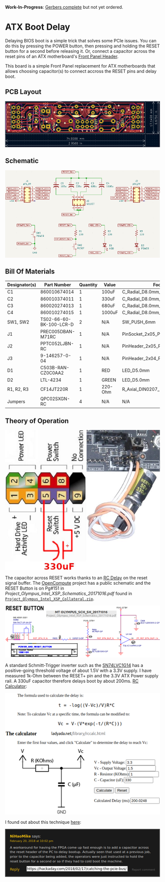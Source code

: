 **Work-In-Progress**: [Gerbers complete](https://github.com/mwrnd/ATX_Boot_Delay/releases/tag/v0.1-alpha) but not yet ordered.

# ATX Boot Delay

Delaying BIOS boot is a simple trick that solves some PCIe issues. You can do this by pressing the POWER button, then pressing and holding the RESET button for a second before releasing it. Or, connect a capacitor across the reset pins of an ATX motherboard's [Front Panel Header](https://www.intel.com/content/www/us/en/support/articles/000007309/intel-nuc.html).

This board is a simple Front Panel replacement for ATX motherboards that allows choosing capacitor(s) to connect accross the RESET pins and delay boot.



## PCB Layout
![ATX Boot Delay Board PCB Layout](img/ATX_Boot_Delay_PCB_Layout.png)



## Schematic

![ATX Boot Delay Board Schematic](img/ATX_Boot_Delay_Schematic.png)



## Bill Of Materials

| Designator(s) | Part Number             | Quantity | Value   | Footprint                         | Availability                                                                                                |
| ------------- | ----------------------- | -------- | ------- | --------------------------------- | ----------------------------------------------------------------------------------------------------------- |
| C1            | 860010674014            |        1 | 100uF   | C_Radial_D8.0mm_H11.5mm_P3.50mm   | [DigiKey](https://www.digikey.com/en/products/detail/w%C3%BCrth-elektronik/860010674014/5726913)            |
| C2            | 860010374011            |        1 | 330uF   | C_Radial_D8.0mm_H11.5mm_P3.50mm   | [DigiKey](https://www.digikey.com/en/products/detail/w%C3%BCrth-elektronik/860010374011/5726852)            |
| C3            | 860020274013            |        1 | 680uF   | C_Radial_D8.0mm_H11.5mm_P3.50mm   | [DigiKey](https://www.digikey.com/en/products/detail/w%C3%BCrth-elektronik/860020274013/5727150)            |
| C4            | 860010274015            |        1 | 1000uF  | C_Radial_D8.0mm_H11.5mm_P3.50mm   | [DigiKey](https://www.digikey.com/en/products/detail/w%C3%BCrth-elektronik/860010274015/5726956)            |
| SW1, SW2      | TS02-66-60-BK-100-LCR-D |        2 | N/A     | SW_PUSH_6mm                       | [DigiKey](https://www.digikey.com/en/products/detail/cui-devices/TS02-66-60-BK-100-LCR-D/15634327)          |
| J1            | PREC005DBAN-M71RC       |        1 | N/A     | PinSocket_2x05_P2.54mm_Horizontal | [DigiKey](https://www.digikey.com/en/products/detail/sullins-connector-solutions/PREC005DBAN-M71RC/2775649) |
| J2            | PPTC052LJBN-RC          |        1 | N/A     | PinHeader_2x05_P2.54mm_Horizontal | [DigiKey](https://www.digikey.com/en/products/detail/sullins-connector-solutions/PPTC052LJBN-RC/775977)     |
| J3            | 9-146257-0-04           |        1 | N/A     | PinHeader_2x04_P2.54mm_Vertical   | [DigiKey](https://www.digikey.com/en/products/detail/te-connectivity-amp-connectors/9-146257-0-04/1165365)  |
| D1            | C503B-RAN-CZ0C0AA2      |        1 | RED     | LED_D5.0mm                        | [DigiKey](https://www.digikey.com/en/products/detail/creeled-inc/C503B-RAN-CZ0C0AA2/6561762)                |
| D2            | LTL-4234                |        1 | GREEN   | LED_D5.0mm                        | [DigiKey](https://www.digikey.com/en/products/detail/liteon/LTL-4234/200373)                                |
| R1, R2, R3    | CF14JT220R              |        1 | 220-Ohm | R_Axial_DIN0207_L6.3mm_D2.5mm     | [DigiKey](https://www.digikey.com/en/products/detail/stackpole-electronics-inc/CF14JT220R/1741346)          |
| Jumpers       | QPC02SXGN-RC            |        4 | N/A     | N/A                               | [DigiKey](https://www.digikey.com/en/products/detail/sullins-connector-solutions/QPC02SXGN-RC/2618262)      |



## Theory of Operation

![Delay Motherboard Boot Using RESET Capacitor](img/Delay_Boot_Using_Capacitor.jpg)

The capacitor across RESET works thanks to an [RC Delay](https://en.wikipedia.org/wiki/RC_time_constant) on the reset signal buffer. The [OpenCompute](https://en.wikipedia.org/wiki/Open_Compute_Project) project has a public schematic and the RESET Button is on Pg#151 in *Project_Olympus_Intel_XSP_Schematics_20171016.pdf* found in [`Project_Olympus_Intel_XSP_Collateral.zip`](http://files.opencompute.org/oc/public.php?service=files&t=e969672c57d6e17647adea54f2c3e5a7&download).

![RESET Button Schematic](img/Server_Motherboard_RESET_Button_Schematic.png)

A standard Schmitt-Trigger inverter such as the [SN74LVC1G14](https://www.ti.com/lit/gpn/SN74LVC1G14) has a positive-going threshold voltage of about 1.5V with a 3.3V supply. I have measured 1k-Ohm between the RESET+ pin and the 3.3V ATX Power supply rail. A 330uF capacitor therefore delays boot by about 200ms. [RC Calculator](http://ladyada.net/library/rccalc.html):

![RC Delay Calculator](img/RC_Delay_Calculator.png)

I found out about this technique [here](https://hackaday.com/2018/02/17/catching-the-pcie-bus/):

![Boot Delay Technique Source](img/Delay_Boot_with_Capacitor_Across_PC_RESET.png)




